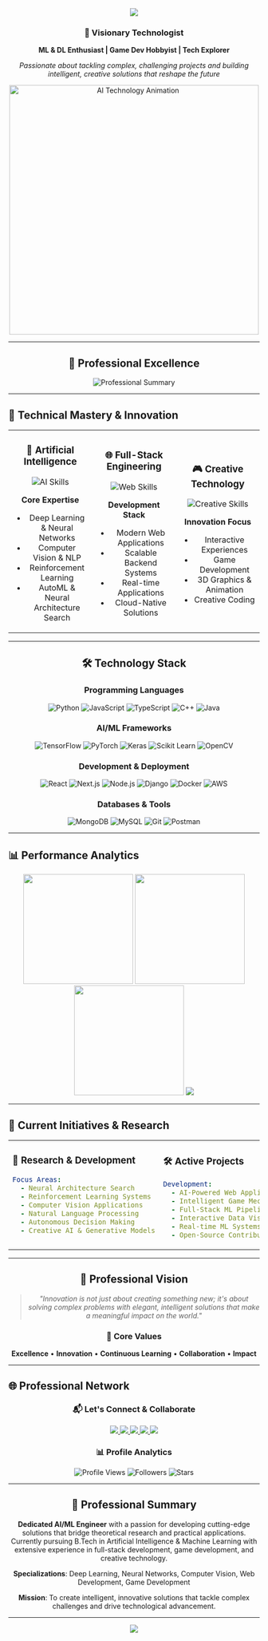 <div align="center">

<img src="https://capsule-render.vercel.app/api?type=waving&color=0:667eea,100:764ba2&height=300&section=header&text=MUKILAN%20A%20M&fontSize=80&fontColor=ffffff&animation=fadeIn&fontAlignY=38&desc=AI%20Architect%20%7C%20ML%20Engineer%20%7C%20Innovation%20Catalyst&descAlignY=51&descAlign=center"/>

</div>

<div align="center">

### 🎯 **Visionary Technologist**
**ML & DL Enthusiast | Game Dev Hobbyist | Tech Explorer**

*Passionate about tackling complex, challenging projects and building intelligent, creative solutions that reshape the future*

<img src="https://media.giphy.com/media/L1R1tvI9svkIWwpVYr/giphy.gif" width="500" alt="AI Technology Animation"/>

</div>

---

<div align="center">

## 🌟 **Professional Excellence**

<img src="https://readme-typing-svg.herokuapp.com?font=JetBrains+Mono&weight=600&size=24&duration=2000&pause=1000&color=667EEA&center=true&vCenter=true&multiline=true&width=800&height=120&lines=Artificial+Intelligence+%26+Machine+Learning;B.Tech+Student+%7C+Chennai%2C+India;Building+Tomorrow's+Technology+Today;Specializing+in+Neural+Networks+%26+Deep+Learning" alt="Professional Summary"/>

</div>

---

## 🎨 **Technical Mastery & Innovation**

<div align="center">

<table>
<tr>
<td align="center" width="33%">

### 🧠 **Artificial Intelligence**
<img src="https://skillicons.dev/icons?i=python,tensorflow,pytorch" alt="AI Skills"/>

**Core Expertise**
- Deep Learning & Neural Networks
- Computer Vision & NLP
- Reinforcement Learning
- AutoML & Neural Architecture Search

</td>
<td align="center" width="33%">

### 🌐 **Full-Stack Engineering**
<img src="https://skillicons.dev/icons?i=js,ts,react,nodejs" alt="Web Skills"/>

**Development Stack**
- Modern Web Applications
- Scalable Backend Systems
- Real-time Applications
- Cloud-Native Solutions

</td>
<td align="center" width="33%">

### 🎮 **Creative Technology**
<img src="https://skillicons.dev/icons?i=threejs,unity,cpp,blender" alt="Creative Skills"/>

**Innovation Focus**
- Interactive Experiences
- Game Development
- 3D Graphics & Animation
- Creative Coding

</td>
</tr>
</table>

</div>

---

<div align="center">

## 🛠️ **Technology Stack**

### **Programming Languages**
![Python](https://img.shields.io/badge/Python-3776AB?style=for-the-badge&logo=python&logoColor=white)
![JavaScript](https://img.shields.io/badge/JavaScript-F7DF1E?style=for-the-badge&logo=javascript&logoColor=black)
![TypeScript](https://img.shields.io/badge/TypeScript-3178C6?style=for-the-badge&logo=typescript&logoColor=white)
![C++](https://img.shields.io/badge/C++-00599C?style=for-the-badge&logo=cplusplus&logoColor=white)
![Java](https://img.shields.io/badge/Java-ED8B00?style=for-the-badge&logo=openjdk&logoColor=white)

### **AI/ML Frameworks**
![TensorFlow](https://img.shields.io/badge/TensorFlow-FF6F00?style=for-the-badge&logo=tensorflow&logoColor=white)
![PyTorch](https://img.shields.io/badge/PyTorch-EE4C2C?style=for-the-badge&logo=pytorch&logoColor=white)
![Keras](https://img.shields.io/badge/Keras-D00000?style=for-the-badge&logo=keras&logoColor=white)
![Scikit Learn](https://img.shields.io/badge/Scikit_Learn-F7931E?style=for-the-badge&logo=scikit-learn&logoColor=white)
![OpenCV](https://img.shields.io/badge/OpenCV-27338e?style=for-the-badge&logo=opencv&logoColor=white)

### **Development & Deployment**
![React](https://img.shields.io/badge/React-61DAFB?style=for-the-badge&logo=react&logoColor=black)
![Next.js](https://img.shields.io/badge/Next.js-000000?style=for-the-badge&logo=nextdotjs&logoColor=white)
![Node.js](https://img.shields.io/badge/Node.js-339933?style=for-the-badge&logo=nodedotjs&logoColor=white)
![Django](https://img.shields.io/badge/Django-092E20?style=for-the-badge&logo=django&logoColor=white)
![Docker](https://img.shields.io/badge/Docker-2496ED?style=for-the-badge&logo=docker&logoColor=white)
![AWS](https://img.shields.io/badge/AWS-232F3E?style=for-the-badge&logo=amazonaws&logoColor=white)

### **Databases & Tools**
![MongoDB](https://img.shields.io/badge/MongoDB-47A248?style=for-the-badge&logo=mongodb&logoColor=white)
![MySQL](https://img.shields.io/badge/MySQL-4479A1?style=for-the-badge&logo=mysql&logoColor=white)
![Git](https://img.shields.io/badge/Git-F05032?style=for-the-badge&logo=git&logoColor=white)
![Postman](https://img.shields.io/badge/Postman-FF6C37?style=for-the-badge&logo=postman&logoColor=white)

</div>

---

## 📊 **Performance Analytics**

<div align="center">

<img height="220" src="https://github-readme-stats.vercel.app/api?username=MUKILAN0608&show_icons=true&theme=gradient&hide_border=true&bg_color=0d1117&title_color=667eea&text_color=f0f6fc&icon_color=667eea&count_private=true&include_all_commits=true"/>

<img height="220" src="https://github-readme-stats.vercel.app/api/top-langs/?username=MUKILAN0608&layout=compact&theme=gradient&hide_border=true&bg_color=0d1117&title_color=667eea&text_color=f0f6fc&langs_count=10"/>

<img height="220" src="https://github-readme-streak-stats.herokuapp.com/?user=MUKILAN0608&theme=dark&hide_border=true&background=0d1117&ring=667eea&fire=764ba2&currStreakLabel=667eea"/>

<img src="https://github-profile-trophy.vercel.app/?username=MUKILAN0608&theme=discord&no-frame=true&no-bg=true&margin-w=4&row=1"/>

</div>

---

## 🚀 **Current Initiatives & Research**

<div align="center">

<table>
<tr>
<td width="50%" valign="top">

### 🔬 **Research & Development**
```yaml
Focus Areas:
  - Neural Architecture Search
  - Reinforcement Learning Systems
  - Computer Vision Applications
  - Natural Language Processing
  - Autonomous Decision Making
  - Creative AI & Generative Models
```

</td>
<td width="50%" valign="top">

### 🛠️ **Active Projects**
```yaml
Development:
  - AI-Powered Web Applications
  - Intelligent Game Mechanics
  - Full-Stack ML Pipelines
  - Interactive Data Visualizations
  - Real-time ML Systems
  - Open-Source Contributions
```

</td>
</tr>
</table>

</div>

---

<div align="center">

## 🎯 **Professional Vision**

> *"Innovation is not just about creating something new; it's about solving complex problems with elegant, intelligent solutions that make a meaningful impact on the world."*

### 🌟 **Core Values**
**Excellence** • **Innovation** • **Continuous Learning** • **Collaboration** • **Impact**

</div>

---

## 🌐 **Professional Network**

<div align="center">

### 📬 **Let's Connect & Collaborate**

<a href="https://linkedin.com/in/mukilan-a-m-a4a59a28b" target="_blank">
<img src="https://img.shields.io/badge/LinkedIn-0077B5?style=for-the-badge&logo=linkedin&logoColor=white&labelColor=0077B5"/>
</a>
<a href="mailto:ammukilan06@gmail.com" target="_blank">
<img src="https://img.shields.io/badge/Email-D14836?style=for-the-badge&logo=gmail&logoColor=white&labelColor=D14836"/>
</a>
<a href="https://medium.com/@mukilanam193" target="_blank">
<img src="https://img.shields.io/badge/Medium-12100E?style=for-the-badge&logo=medium&logoColor=white&labelColor=12100E"/>
</a>
<a href="https://ammukilan.itch.io/" target="_blank">
<img src="https://img.shields.io/badge/Itch.io-FA5C5C?style=for-the-badge&logo=itch.io&logoColor=white&labelColor=FA5C5C"/>
</a>
<a href="https://github.com/MUKILAN0608" target="_blank">
<img src="https://img.shields.io/badge/GitHub-181717?style=for-the-badge&logo=github&logoColor=white&labelColor=181717"/>
</a>

### 📊 **Profile Analytics**
![Profile Views](https://komarev.com/ghpvc/?username=MUKILAN0608&style=for-the-badge&color=667eea&label=Profile+Views)
![Followers](https://img.shields.io/github/followers/MUKILAN0608?style=for-the-badge&color=667eea&labelColor=0d1117)
![Stars](https://img.shields.io/github/stars/MUKILAN0608?style=for-the-badge&color=667eea&labelColor=0d1117)

</div>

---

<div align="center">

## 💼 **Professional Summary**

**Dedicated AI/ML Engineer** with a passion for developing cutting-edge solutions that bridge theoretical research and practical applications. Currently pursuing B.Tech in Artificial Intelligence & Machine Learning with extensive experience in full-stack development, game development, and creative technology.

**Specializations**: Deep Learning, Neural Networks, Computer Vision, Web Development, Game Development

**Mission**: To create intelligent, innovative solutions that tackle complex challenges and drive technological advancement.

---

<img src="https://capsule-render.vercel.app/api?type=waving&color=0:667eea,100:764ba2&height=200&section=footer&text=Thank%20You%20for%20Visiting!&fontSize=30&fontColor=ffffff&animation=fadeIn&fontAlignY=70"/>

</div>
